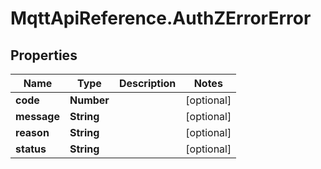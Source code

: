 # MqttApiReference.AuthZErrorError

## Properties

Name | Type | Description | Notes
------------ | ------------- | ------------- | -------------
**code** | **Number** |  | [optional] 
**message** | **String** |  | [optional] 
**reason** | **String** |  | [optional] 
**status** | **String** |  | [optional] 


